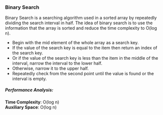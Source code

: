 
### Binary Search
Binary Search is a searching algorithm used in a sorted array by repeatedly dividing the search interval in half. The idea of binary search is to use the information that the array is sorted and reduce the time complexity to O(log n). 

* Begin with the mid element of the whole array as a search key.
* If the value of the search key is equal to the item then return an index of the search key.
* Or if the value of the search key is less than the item in the middle of the interval, narrow the interval to the lower half.
* Otherwise, narrow it to the upper half.
* Repeatedly check from the second point until the value is found or the interval is empty.

##### Performance Analysis:
**Time Complexity**: O(log n) <br>
**Auxiliary Space**: O(log n)
